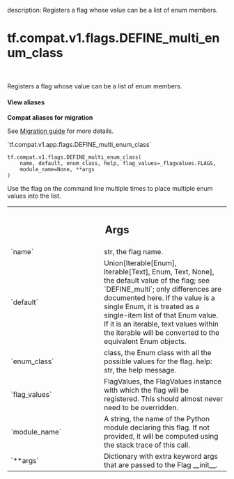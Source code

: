 description: Registers a flag whose value can be a list of enum members.

<div itemscope itemtype="http://developers.google.com/ReferenceObject">
<meta itemprop="name" content="tf.compat.v1.flags.DEFINE_multi_enum_class" />
<meta itemprop="path" content="Stable" />
</div>

# tf.compat.v1.flags.DEFINE_multi_enum_class

<!-- Insert buttons and diff -->

<table class="tfo-notebook-buttons tfo-api nocontent" align="left">

</table>



Registers a flag whose value can be a list of enum members.

<section class="expandable">
  <h4 class="showalways">View aliases</h4>
  <p>
<b>Compat aliases for migration</b>
<p>See
<a href="https://www.tensorflow.org/guide/migrate">Migration guide</a> for
more details.</p>
<p>`tf.compat.v1.app.flags.DEFINE_multi_enum_class`</p>
</p>
</section>

<pre class="devsite-click-to-copy prettyprint lang-py tfo-signature-link">
<code>tf.compat.v1.flags.DEFINE_multi_enum_class(
    name, default, enum_class, help, flag_values=_flagvalues.FLAGS,
    module_name=None, **args
)
</code></pre>



<!-- Placeholder for "Used in" -->

Use the flag on the command line multiple times to place multiple
enum values into the list.

<!-- Tabular view -->
 <table class="responsive fixed orange">
<colgroup><col width="214px"><col></colgroup>
<tr><th colspan="2"><h2 class="add-link">Args</h2></th></tr>

<tr>
<td>
`name`
</td>
<td>
str, the flag name.
</td>
</tr><tr>
<td>
`default`
</td>
<td>
Union[Iterable[Enum], Iterable[Text], Enum, Text, None], the
default value of the flag; see
`DEFINE_multi`; only differences are documented here. If the value is
a single Enum, it is treated as a single-item list of that Enum value.
If it is an iterable, text values within the iterable will be converted
to the equivalent Enum objects.
</td>
</tr><tr>
<td>
`enum_class`
</td>
<td>
class, the Enum class with all the possible values for the flag.
help: str, the help message.
</td>
</tr><tr>
<td>
`flag_values`
</td>
<td>
FlagValues, the FlagValues instance with which the flag will be
registered. This should almost never need to be overridden.
</td>
</tr><tr>
<td>
`module_name`
</td>
<td>
A string, the name of the Python module declaring this flag. If
not provided, it will be computed using the stack trace of this call.
</td>
</tr><tr>
<td>
`**args`
</td>
<td>
Dictionary with extra keyword args that are passed to the Flag
__init__.
</td>
</tr>
</table>

